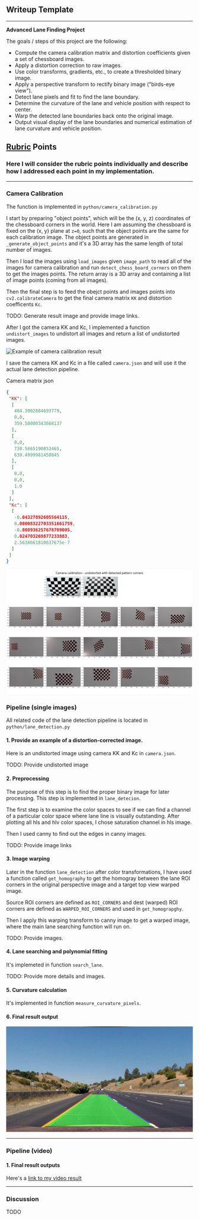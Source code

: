 ## Writeup Template

---

**Advanced Lane Finding Project**

The goals / steps of this project are the following:

* Compute the camera calibration matrix and distortion coefficients given a set of chessboard images.
* Apply a distortion correction to raw images.
* Use color transforms, gradients, etc., to create a thresholded binary image.
* Apply a perspective transform to rectify binary image ("birds-eye view").
* Detect lane pixels and fit to find the lane boundary.
* Determine the curvature of the lane and vehicle position with respect to center.
* Warp the detected lane boundaries back onto the original image.
* Output visual display of the lane boundaries and numerical estimation of lane curvature and vehicle position.
## [Rubric](https://review.udacity.com/#!/rubrics/571/view) Points

### Here I will consider the rubric points individually and describe how I addressed each point in my implementation.

---

### Camera Calibration

The function is implemented in `python/camera_calibration.py`

I start by preparing "object points", which will be the (x, y, z) coordinates of the chessboard corners in the world. Here I am assuming the chessboard is fixed on the (x, y) plane at `z=0`, such that the object points are the same for each calibration image. The object points are generated in `_generate_object_points` and it's a 3D array has the same length of total number of images.

Then I load the images using `load_images` given `image_path` to read all of the images for camera calibration and run `detect_chess_board_corners` on them to get the images points. The return array is a 3D array and containing a list of image points (coming from all images).

Then the final step is to feed the obejct points and images points into `cv2.calibrateCamera` to get the final camera matrix `KK` and distortion coefficents `Kc`.

TODO: Generate result image and provide image links.

After I got the camera KK and Kc, I implemented a function `undistort_images` to undistort all images and return a list of undistorted images.

![Example of camera calibration result](./output_images/camera_calibration_result_example.jpg)

I save the camera KK and Kc in a file called `camera.json` and will use it the actual lane detection pipeline.

Camera matrix json
```json
{
 "KK": [
  [
   484.3902884693779,
   0.0,
   359.50000343668137
  ],
  [
   0.0,
   730.5665190852465,
   639.4999981458845
  ],
  [
   0.0,
   0.0,
   1.0
  ]
 ],
 "Kc": [
  [
   -0.04327892605564115,
   0.00008322703351661759,
   -0.008936257678709005,
   0.024703269877233883,
   2.5638661810637675e-7
  ]
 ]
}
```

![All images used for calibration with detected pattern corners drawn](./output_images/undistort_images_with_detected_corners.png)


### Pipeline (single images)

All related code of the lane detection pipeline is located in `python/lane_detection.py`

#### 1. Provide an example of a distortion-corrected image.

Here is an undistorted image using camera KK and Kc in `camera.json`.

TODO: Provide undistorted image

#### 2. Preprocessing
The purpose of this step is to find the proper binary image for later processing.
This step is implemented in `lane_detecion`.

The first step is to examine the color spaces to see if we can find a channel of a particular color space where lane line is visually outstanding. After plotting all hls and hlv color spaces, I chose saturation channel in hls image.

Then I used canny to find out the edges in canny images.

TODO: Provide image links

#### 3. Image warping

Later in the function `lane_detection` after color transformations, I have used a function called `get_homography` to get the homogray between the lane ROI corners in the original perspective image and a target top view warped image.

Source ROI corners are defined as `ROI_CORNERS` and dest (warped) ROI corners are defined as `WARPED_ROI_CORNERS` and used in `get_homograpghy`.

Then I apply this warping transform to canny image to get a warped image, where the main lane searching function will run on.

TODO: Provide images.

#### 4. Lane searching and polynomial fitting

It's implemeted in function `search_lane`.

TODO: Provide more details and images.

#### 5. Curvature calculation

It's implemented in function `measure_curvature_pixels`.

#### 6. Final result output

![Example of final result](./output_images/straight_lines1_result.jpg)

---

### Pipeline (video)

#### 1. Final result outputs

Here's a [link to my video result](./output_images/project_video.mp4)

---

### Discussion

TODO